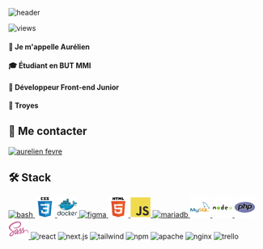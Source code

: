 ![header](https://capsule-render.vercel.app/api?type=waving&height=150&color=1:14407D,103:308A75&section=header&text=Hi%20there%20👋&fontColor=f2f2f2&fontSize=40&desc=&descSize=15&descAlign=48&descAlignY=80&animation=fadeIn)

![views](https://komarev.com/ghpvc/?username=aurelienfvre&style=for-the-badge&label=VIEWS&color=5865f2)

#### 🙌 Je m'appelle Aurélien
#### 🎓 Étudiant en BUT MMI
#### 🌱 Développeur Front-end Junior
#### 📍 Troyes

## 📧 Me contacter
<p align="left">
<a href="https://www.linkedin.com/in/aurelienfevre/" target="blank"><img align="center" src="https://raw.githubusercontent.com/rahuldkjain/github-profile-readme-generator/master/src/images/icons/Social/linked-in-alt.svg" alt="aurelien fevre" height="20" width="30" /></a>
</p>

## 🛠 Stack
<p align="left">
<a href="https://www.gnu.org/software/bash/" target="_blank" rel="noreferrer">
<img src="https://www.vectorlogo.zone/logos/gnu_bash/gnu_bash-icon.svg" alt="bash" width="40" height="40"/>
</a>
<a href="https://www.w3schools.com/css/" target="_blank" rel="noreferrer"> <img src="https://raw.githubusercontent.com/devicons/devicon/master/icons/css3/css3-original-wordmark.svg" alt="css3" width="40" height="40"/>
</a>
<a href="https://www.docker.com/" target="_blank" rel="noreferrer"> <img src="https://raw.githubusercontent.com/devicons/devicon/master/icons/docker/docker-original-wordmark.svg" alt="docker" width="40" height="40"/> 
</a> 
<a href="https://www.figma.com/" target="_blank" rel="noreferrer"> <img src="https://www.vectorlogo.zone/logos/figma/figma-icon.svg" alt="figma" width="40" height="40"/> 
</a>
<a href="https://www.w3.org/html/" target="_blank" rel="noreferrer"> <img src="https://raw.githubusercontent.com/devicons/devicon/master/icons/html5/html5-original-wordmark.svg" alt="html5" width="40" height="40"/>
</a>
<a href="https://developer.mozilla.org/en-US/docs/Web/JavaScript" target="_blank" rel="noreferrer"> <img src="https://raw.githubusercontent.com/devicons/devicon/master/icons/javascript/javascript-original.svg" alt="javascript" width="40" height="40"/> 
</a>
<a href="https://mariadb.org/" target="_blank" rel="noreferrer"> <img src="https://www.vectorlogo.zone/logos/mariadb/mariadb-icon.svg" alt="mariadb" width="40" height="40"/> 
</a>
<a href="https://www.mysql.com/" target="_blank" rel="noreferrer"> <img src="https://raw.githubusercontent.com/devicons/devicon/master/icons/mysql/mysql-original-wordmark.svg" alt="mysql" width="40" height="40"/> 
</a>
<a href="https://nodejs.org" target="_blank" rel="noreferrer"> <img src="https://raw.githubusercontent.com/devicons/devicon/master/icons/nodejs/nodejs-original-wordmark.svg" alt="nodejs" width="40" height="40"/> 
</a>
<a href="https://www.php.net" target="_blank" rel="noreferrer"> <img src="https://raw.githubusercontent.com/devicons/devicon/master/icons/php/php-original.svg" alt="php" width="40" height="40"/> 
</a>
<a href="https://sass-lang.com" target="_blank" rel="noreferrer"> <img src="https://raw.githubusercontent.com/devicons/devicon/master/icons/sass/sass-original.svg" alt="sass" width="40" height="40"/> 
</a>
<img src="https://img.shields.io/badge/react-%2320232a.svg?style=flat&logo=react&logoColor=%2361DAFB" alt="react" width="90" height="30"/>
<img src="https://img.shields.io/badge/Next-black?style=flat&logo=next.js&logoColor=white" alt="next.js" width="90" height="30"/>
<img src="https://img.shields.io/badge/tailwindcss-%2338B2AC.svg?style=flat&logo=tailwind-css&logoColor=white" alt="tailwind" width="90" height="30"/>
<img src="https://img.shields.io/badge/NPM-%23000000.svg?style=flat&logo=npm&logoColor=white" alt="npm" width="90" height="30"/>
<img src="https://img.shields.io/badge/apache-%23D42029.svg?style=flat&logo=apache&logoColor=white" alt="apache" width="90" height="30"/>
<img src="https://img.shields.io/badge/nginx-%23009639.svg?style=flat&logo=nginx&logoColor=white" alt="nginx" width="90" height="30"/>
<img src="https://img.shields.io/badge/Trello-%23026AA7.svg?style=flat&logo=Trello&logoColor=white" alt="trello" width="90" height="30"/>
</p>

  
  

<!--END_SECTION:waka-->
  
